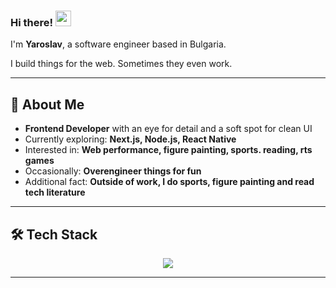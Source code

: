 ### Hi there! <img src="https://emojis.slackmojis.com/emojis/images/1536351075/4594/blob-wave.gif" width="25"/>

I'm **Yaroslav**, a software engineer based in Bulgaria.

I build things for the web. Sometimes they even work.

---

## 🧩 About Me

- **Frontend Developer** with an eye for detail and a soft spot for clean UI
- Currently exploring: **Next.js, Node.js, React Native**
- Interested in: **Web performance, figure painting, sports. reading, rts games**
- Occasionally: **Overengineer things for fun**
- Additional fact: **Outside of work, I do sports, figure painting and read tech literature**

---

## 🛠 Tech Stack

<p align="center">
  <a href="https://skillicons.dev">
    <img src="https://skillicons.dev/icons?i=js,ts,react,redux,nextjs,nodejs,jest,cypress,html,css,sass,less,materialui,bootstrap,tailwind,babel,bash,git,github,vite,vitest,npm,yarn,figma,obsidian,notion,discord,vscode" />
  </a>
</p>

---



